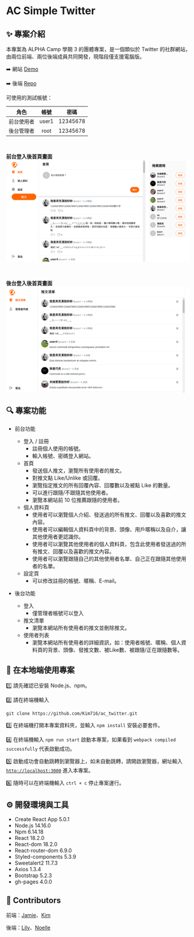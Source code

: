 # AC Simple Twitter

## :sparkles: 專案介紹

本專案為 ALPHA Camp 學期 3 的團體專案，是一個類似於 Twitter 的社群網站，由兩位前端、兩位後端成員共同開發，現階段僅支援電腦版。

:arrow_right: 網站 [Demo](https://kim716.github.io/ac_twitter/login)

:arrow_right: 後端 [Repo](https://github.com/Noelle-KH/twitter-api-2023)

可使用的測試帳號：

|  角色      | 帳號       | 密碼  |
|  :------:  | :------:  | :------:  |
| 前台使用者  | user1     | 12345678 |
| 後台管理者  | root      | 12345678 |
</br>

**前台登入後首頁畫面** </br>
<img src="/src/assets/images/userHomeImage.png" width="500" alt="前台首頁畫面"/>

</br>

**後台登入後首頁畫面** </br>
<img src="/src/assets/images/adminHomeImage.png" width="500" alt="後台首頁畫面"/>

## 🔍 專案功能

- 前台功能
    - 登入 / 註冊
        - 註冊個人使用的帳號。
        - 輸入帳號、密碼登入網站。
    - 首頁
        - 發送個人推文，瀏覽所有使用者的推文。
        - 對推文點 Like/Unlike 或回覆。
        - 瀏覽指定推文的所有回覆內容、回覆數以及被點 Like 的數量。
        - 可以進行跟隨/不跟隨其他使用者。
        - 瀏覽本網站前 10 位推薦跟隨的使用者。
    - 個人資料頁
        - 使用者可以瀏覽個人介紹、發送過的所有推文、回覆以及喜歡的推文內容。
        - 使用者可以編輯個人資料頁中的背景、頭像、用戶暱稱以及自介，讓其他使用者更認識你。
        - 使用者可以瀏覽其他使用者的個人資料頁，包含此使用者發送過的所有推文、回覆以及喜歡的推文內容。
        - 使用者可以瀏覽跟隨自己的其他使用者名單、自己正在跟隨其他使用者的名單。
    - 設定頁
        - 可以修改註冊的帳號、暱稱、E-mail。

- 後台功能
    - 登入
        - 僅管理者帳號可以登入
    - 推文清單
        - 瀏覽本網站所有使用者的推文並刪除推文。
    - 使用者列表
        - 瀏覽本網站所有使用者的詳細資訊，如：使用者帳號、暱稱、個人資料頁的背景、頭像、發推文數、被Like數、被跟隨/正在跟隨數等。

## 📌 在本地端使用專案

1️⃣ 請先確認已安裝 Node.js、npm。

2️⃣ 請在終端機輸入 
```
git clone https://github.com/Kim716/ac_twitter.git
```

3️⃣ 在終端機打開本專案資料夾，並輸入 `npm install` 安裝必要套件。

4️⃣ 在終端機輸入 `npm run start` 啟動本專案，如果看到 `webpack compiled successfully` 代表啟動成功。

5️⃣ 啟動成功會自動跳轉到瀏覽器上，如未自動跳轉，請開啟瀏覽器，網址輸入 [`http://localhost:3000`](http://localhost:3000/) 進入本專案。

6️⃣ 隨時可以在終端機輸入 `ctrl + c` 停止專案運行。

## ⚙️ 開發環境與工具

- Create React App 5.0.1
- Node.js 14.16.0
- Npm 6.14.18
- React 18.2.0
- React-dom 18.2.0
- React-router-dom 6.9.0
- Styled-components 5.3.9
- Sweetalert2 11.7.3
- Axios  1.3.4
- Bootstrap 5.2.3
- gh-pages  4.0.0

## 👥 Contributors

前端：[Jamie](https://github.com/violet120)、[Kim](https://github.com/Kim716)

後端：[Lily](https://github.com/Lilynews)、[Noelle](https://github.com/Noelle-KH)
